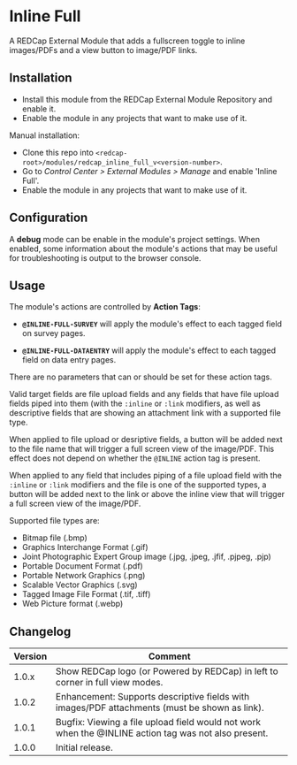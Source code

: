 # Inline Full

A REDCap External Module that adds a fullscreen toggle to inline images/PDFs and a view button to image/PDF links.

## Installation

- Install this module from the REDCap External Module Repository and enable it.
- Enable the module in any projects that want to make use of it.

Manual installation:

- Clone this repo into `<redcap-root>/modules/redcap_inline_full_v<version-number>`.
- Go to _Control Center > External Modules > Manage_ and enable 'Inline Full'.
- Enable the module in any projects that want to make use of it.

## Configuration

A **debug** mode can be enable in the module's project settings. When enabled, some information about the module's actions that may be useful for troubleshooting is output to the browser console.

## Usage

The module's actions are controlled by **Action Tags**: 

- **`@INLINE-FULL-SURVEY`** will apply the module's effect to each tagged field on survey pages.

- **`@INLINE-FULL-DATAENTRY`** will apply the module's effect to each tagged field on data entry pages.

There are no parameters that can or should be set for these action tags.

Valid target fields are file upload fields and any fields that have file upload fields piped into them (with the `:inline` or `:link` modifiers, as well as descriptive fields that are showing an attachment link with a supported file type.

When applied to file upload or desriptive fields, a button will be added next to the file name that will trigger a full screen view of the image/PDF. This effect does not depend on whether the `@INLINE` action tag is present.

When applied to any field that includes piping of a file upload field with the `:inline` or `:link` modifiers and the file is one of the supported types, a button will be added next to the link or above the inline view that will trigger a full screen view of the image/PDF.

Supported file types are: 
- Bitmap file (.bmp)
- Graphics Interchange Format (.gif)
- Joint Photographic Expert Group image (.jpg, .jpeg, .jfif, .pjpeg, .pjp)
- Portable Document Format (.pdf)
- Portable Network Graphics (.png)
- Scalable Vector Graphics (.svg)
- Tagged Image File Format (.tif, .tiff)
- Web Picture format (.webp)

## Changelog

Version | Comment
------- | -------------
1.0.x   | Show REDCap logo (or Powered by REDCap) in left to corner in full view modes.
1.0.2   | Enhancement: Supports descriptive fields with images/PDF attachments (must be shown as link).
1.0.1   | Bugfix: Viewing a file upload field would not work when the @INLINE action tag was not also present.
1.0.0   | Initial release.